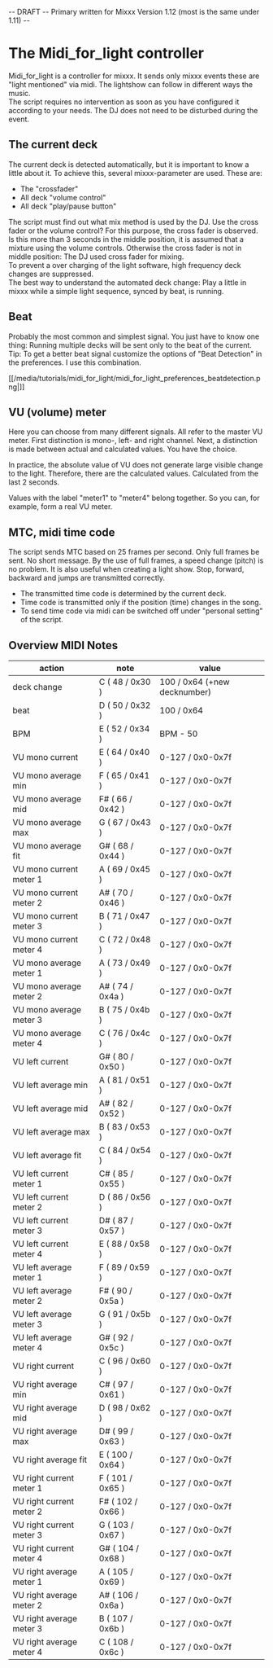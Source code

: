 \-- DRAFT -- Primary written for Mixxx Version 1.12 (most is the same
under 1.11) --

# The Midi\_for\_light controller

Midi\_for\_light is a controller for mixxx. It sends only mixxx events
these are "light mentioned" via midi. The lightshow can follow in
different ways the music.  
The script requires no intervention as soon as you have configured it
according to your needs. The DJ does not need to be disturbed during the
event.

## The current deck

The current deck is detected automatically, but it is important to know
a little about it. To achieve this, several mixxx-parameter are used.
These are:

  - The "crossfader"
  - All deck "volume control"
  - All deck "play/pause button"

The script must find out what mix method is used by the DJ. Use the
cross fader or the volume control? For this purpose, the cross fader is
observed. Is this more than 3 seconds in the middle position, it is
assumed that a mixture using the volume controls. Otherwise the cross
fader is not in middle position: The DJ used cross fader for mixing.  
To prevent a over charging of the light software, high frequency deck
changes are suppressed.  
The best way to understand the automated deck change: Play a little in
mixxx while a simple light sequence, synced by beat, is running.

## Beat

Probably the most common and simplest signal. You just have to know one
thing: Running multiple decks will be sent only to the beat of the
current.  
Tip: To get a better beat signal customize the options of "Beat
Detection" in the preferences. I use this combination.

[[/media/tutorials/midi_for_light/midi_for_light_preferences_beatdetection.png|]]

## VU (volume) meter

Here you can choose from many different signals. All refer to the master
VU meter. First distinction is mono-, left- and right channel. Next, a
distinction is made between actual and calculated values. You have the
choice.

In practice, the absolute value of VU does not generate large visible
change to the light. Therefore, there are the calculated values.
Calculated from the last 2 seconds.

Values with the label "meter1" to "meter4" belong together. So you can,
for example, form a real VU meter.

## MTC, midi time code

The script sends MTC based on 25 frames per second. Only full frames be
sent. No short message. By the use of full frames, a speed change
(pitch) is no problem. It is also useful when creating a light show.
Stop, forward, backward and jumps are transmitted correctly.

  - The transmitted time code is determined by the current deck.
  - Time code is transmitted only if the position (time) changes in the
    song.
  - To send time code via midi can be switched off under "personal
    setting" of the script.

## Overview MIDI Notes

| action                   | note               | value                        |
| ------------------------ | ------------------ | ---------------------------- |
| deck change              | C ( 48 / 0x30 )    | 100 / 0x64 (+new decknumber) |
| beat                     | D ( 50 / 0x32 )    | 100 / 0x64                   |
| BPM                      | E ( 52 / 0x34 )    | BPM - 50                     |
| VU mono current          | E ( 64 / 0x40 )    | 0-127 / 0x0-0x7f             |
| VU mono average min      | F ( 65 / 0x41 )    | 0-127 / 0x0-0x7f             |
| VU mono average mid      | F\# ( 66 / 0x42 )  | 0-127 / 0x0-0x7f             |
| VU mono average max      | G ( 67 / 0x43 )    | 0-127 / 0x0-0x7f             |
| VU mono average fit      | G\# ( 68 / 0x44 )  | 0-127 / 0x0-0x7f             |
| VU mono current meter 1  | A ( 69 / 0x45 )    | 0-127 / 0x0-0x7f             |
| VU mono current meter 2  | A\# ( 70 / 0x46 )  | 0-127 / 0x0-0x7f             |
| VU mono current meter 3  | B ( 71 / 0x47 )    | 0-127 / 0x0-0x7f             |
| VU mono current meter 4  | C ( 72 / 0x48 )    | 0-127 / 0x0-0x7f             |
| VU mono average meter 1  | A ( 73 / 0x49 )    | 0-127 / 0x0-0x7f             |
| VU mono average meter 2  | A\# ( 74 / 0x4a )  | 0-127 / 0x0-0x7f             |
| VU mono average meter 3  | B ( 75 / 0x4b )    | 0-127 / 0x0-0x7f             |
| VU mono average meter 4  | C ( 76 / 0x4c )    | 0-127 / 0x0-0x7f             |
| VU left current          | G\# ( 80 / 0x50 )  | 0-127 / 0x0-0x7f             |
| VU left average min      | A ( 81 / 0x51 )    | 0-127 / 0x0-0x7f             |
| VU left average mid      | A\# ( 82 / 0x52 )  | 0-127 / 0x0-0x7f             |
| VU left average max      | B ( 83 / 0x53 )    | 0-127 / 0x0-0x7f             |
| VU left average fit      | C ( 84 / 0x54 )    | 0-127 / 0x0-0x7f             |
| VU left current meter 1  | C\# ( 85 / 0x55 )  | 0-127 / 0x0-0x7f             |
| VU left current meter 2  | D ( 86 / 0x56 )    | 0-127 / 0x0-0x7f             |
| VU left current meter 3  | D\# ( 87 / 0x57 )  | 0-127 / 0x0-0x7f             |
| VU left current meter 4  | E ( 88 / 0x58 )    | 0-127 / 0x0-0x7f             |
| VU left average meter 1  | F ( 89 / 0x59 )    | 0-127 / 0x0-0x7f             |
| VU left average meter 2  | F\# ( 90 / 0x5a )  | 0-127 / 0x0-0x7f             |
| VU left average meter 3  | G ( 91 / 0x5b )    | 0-127 / 0x0-0x7f             |
| VU left average meter 4  | G\# ( 92 / 0x5c )  | 0-127 / 0x0-0x7f             |
| VU right current         | C ( 96 / 0x60 )    | 0-127 / 0x0-0x7f             |
| VU right average min     | C\# ( 97 / 0x61 )  | 0-127 / 0x0-0x7f             |
| VU right average mid     | D ( 98 / 0x62 )    | 0-127 / 0x0-0x7f             |
| VU right average max     | D\# ( 99 / 0x63 )  | 0-127 / 0x0-0x7f             |
| VU right average fit     | E ( 100 / 0x64 )   | 0-127 / 0x0-0x7f             |
| VU right current meter 1 | F ( 101 / 0x65 )   | 0-127 / 0x0-0x7f             |
| VU right current meter 2 | F\# ( 102 / 0x66 ) | 0-127 / 0x0-0x7f             |
| VU right current meter 3 | G ( 103 / 0x67 )   | 0-127 / 0x0-0x7f             |
| VU right current meter 4 | G\# ( 104 / 0x68 ) | 0-127 / 0x0-0x7f             |
| VU right average meter 1 | A ( 105 / 0x69 )   | 0-127 / 0x0-0x7f             |
| VU right average meter 2 | A\# ( 106 / 0x6a ) | 0-127 / 0x0-0x7f             |
| VU right average meter 3 | B ( 107 / 0x6b )   | 0-127 / 0x0-0x7f             |
| VU right average meter 4 | C ( 108 / 0x6c )   | 0-127 / 0x0-0x7f             |
